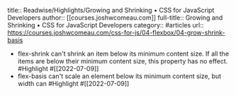 title:: Readwise/Highlights/Growing and Shrinking • CSS for JavaScript Developers
author:: [[courses.joshwcomeau.com]]
full-title:: Growing and Shrinking • CSS for JavaScript Developers
category:: #articles
url:: https://courses.joshwcomeau.com/css-for-js/04-flexbox/04-grow-shrink-basis

- flex-shrink can't shrink an item below its minimum content size. If all the items are below their minimum content size, this property has no effect. #Highlight #[[2022-07-09]]
- flex-basis can't scale an element below its minimum content size, but width can #Highlight #[[2022-07-09]]